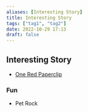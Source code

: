 ```yaml
---
aliases: [Interesting Story]
title: Interesting Story
tags: ["tag1", "tag2"]
date: 2022-10-29 17:13
draft: false
---
```


## Interesting Story

- [One Red Paperclip](https://en.wikipedia.org/wiki/One_red_paperclip)

### Fun

- Pet Rock
